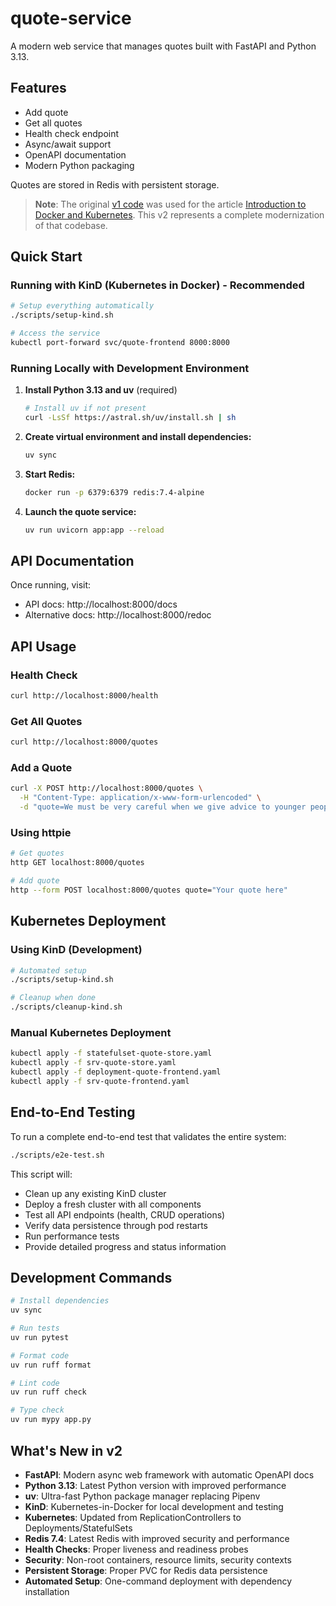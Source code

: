 # quote-service

A modern web service that manages quotes built with FastAPI and Python 3.13.

## Features

- Add quote
- Get all quotes  
- Health check endpoint
- Async/await support
- OpenAPI documentation
- Modern Python packaging

Quotes are stored in Redis with persistent storage.

> **Note**: The original [v1 code](https://github.com/the-gigi/quote-service/tree/v1.0.0) was used for the article [Introduction to Docker and Kubernetes](https://code.tutsplus.com/articles/introduction-to-docker-and-kubernetes--cms-25406). This v2 represents a complete modernization of that codebase.

## Quick Start

### Running with KinD (Kubernetes in Docker) - Recommended

```bash
# Setup everything automatically
./scripts/setup-kind.sh

# Access the service
kubectl port-forward svc/quote-frontend 8000:8000
```

### Running Locally with Development Environment

1. **Install Python 3.13 and uv** (required)
   ```bash
   # Install uv if not present
   curl -LsSf https://astral.sh/uv/install.sh | sh
   ```

2. **Create virtual environment and install dependencies:**
   ```bash
   uv sync
   ```

3. **Start Redis:**
   ```bash
   docker run -p 6379:6379 redis:7.4-alpine
   ```

4. **Launch the quote service:**
   ```bash
   uv run uvicorn app:app --reload
   ```

## API Documentation

Once running, visit:
- API docs: http://localhost:8000/docs
- Alternative docs: http://localhost:8000/redoc

## API Usage

### Health Check
```bash
curl http://localhost:8000/health
```

### Get All Quotes
```bash
curl http://localhost:8000/quotes
```

### Add a Quote
```bash
curl -X POST http://localhost:8000/quotes \
  -H "Content-Type: application/x-www-form-urlencoded" \
  -d "quote=We must be very careful when we give advice to younger people: sometimes they follow it! ~ Edsger W. Dijkstra"
```

### Using httpie
```bash
# Get quotes
http GET localhost:8000/quotes

# Add quote  
http --form POST localhost:8000/quotes quote="Your quote here"
```

## Kubernetes Deployment

### Using KinD (Development)
```bash
# Automated setup
./scripts/setup-kind.sh

# Cleanup when done
./scripts/cleanup-kind.sh
```

### Manual Kubernetes Deployment
```bash
kubectl apply -f statefulset-quote-store.yaml
kubectl apply -f srv-quote-store.yaml
kubectl apply -f deployment-quote-frontend.yaml  
kubectl apply -f srv-quote-frontend.yaml
```

## End-to-End Testing

To run a complete end-to-end test that validates the entire system:

```bash
./scripts/e2e-test.sh
```

This script will:
- Clean up any existing KinD cluster
- Deploy a fresh cluster with all components
- Test all API endpoints (health, CRUD operations)
- Verify data persistence through pod restarts
- Run performance tests
- Provide detailed progress and status information

## Development Commands

```bash
# Install dependencies
uv sync

# Run tests
uv run pytest

# Format code
uv run ruff format

# Lint code
uv run ruff check

# Type check
uv run mypy app.py
```

## What's New in v2

- **FastAPI**: Modern async web framework with automatic OpenAPI docs
- **Python 3.13**: Latest Python version with improved performance
- **uv**: Ultra-fast Python package manager replacing Pipenv
- **KinD**: Kubernetes-in-Docker for local development and testing
- **Kubernetes**: Updated from ReplicationControllers to Deployments/StatefulSets
- **Redis 7.4**: Latest Redis with improved security and performance
- **Health Checks**: Proper liveness and readiness probes
- **Security**: Non-root containers, resource limits, security contexts
- **Persistent Storage**: Proper PVC for Redis data persistence
- **Automated Setup**: One-command deployment with dependency installation

